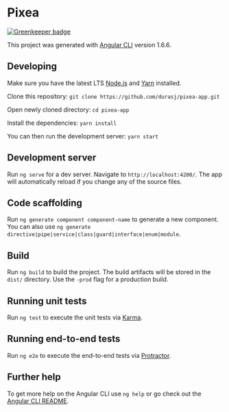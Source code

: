 # Pixea

[![Greenkeeper badge](https://badges.greenkeeper.io/durasj/pixea-app.svg)](https://greenkeeper.io/)

This project was generated with [Angular CLI](https://github.com/angular/angular-cli) version 1.6.6.

## Developing
Make sure you have the latest LTS [Node.js](https://nodejs.org/en/) and [Yarn](https://yarnpkg.com/en/docs/install) installed.

Clone this repository: 
`git clone https://github.com/durasj/pixea-app.git`

Open newly cloned directory: `cd pixea-app`

Install the dependencies: `yarn install`

You can then run the development server: `yarn start`

## Development server

Run `ng serve` for a dev server. Navigate to `http://localhost:4200/`. The app will automatically reload if you change any of the source files.

## Code scaffolding

Run `ng generate component component-name` to generate a new component. You can also use `ng generate directive|pipe|service|class|guard|interface|enum|module`.

## Build

Run `ng build` to build the project. The build artifacts will be stored in the `dist/` directory. Use the `-prod` flag for a production build.

## Running unit tests

Run `ng test` to execute the unit tests via [Karma](https://karma-runner.github.io).

## Running end-to-end tests

Run `ng e2e` to execute the end-to-end tests via [Protractor](http://www.protractortest.org/).

## Further help

To get more help on the Angular CLI use `ng help` or go check out the [Angular CLI README](https://github.com/angular/angular-cli/blob/master/README.md).
